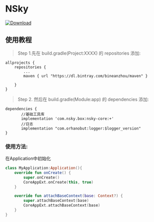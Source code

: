 # NSky 
[ ![Download](https://api.bintray.com/packages/bineanzhou/maven/com.nsky.box%3Acore/images/download.svg?version=1.0.1) ](https://bintray.com/bineanzhou/maven/com.nsky.box%3Acore/1.0.1/link)

## 使用教程

> Step 1.先在 build.gradle(Project:XXXX) 的 repositories 添加:
```
allprojects {
	repositories {
		...
		maven { url "https://dl.bintray.com/bineanzhou/maven" }
		
	}
}
```
> Step 2. 然后在 build.gradle(Module:app) 的 dependencies 添加:
```
dependencies {
       //基础工具库
       implementation 'com.nsky.box:nsky-core:+'
       //日志
       implementation "com.orhanobut:logger:$logger_version"
}
```
### 使用方法:
在Application中初始化           
```kotlin
class MyApplication:Application(){
    override fun onCreate() {
        super.onCreate()
        CoreAppExt.onCreate(this, true)
    }

    override fun attachBaseContext(base: Context?) {
        super.attachBaseContext(base)
        CoreAppExt.attachBaseContext(base)
    }
}
```